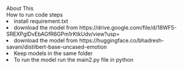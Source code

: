 <section>
  About
  <text>
    This 
  </text>
</section>
<Section>
  How to run code
  <text>
    steps
    <oi>
    <li>install requirement.txt
    <li>download the model from https://drive.google.com/file/d/18WF5-SREXPglDvEbAGfR6GPm1rKtkUdv/view?usp= 
    <li>download the model from https://huggingface.co/bhadresh-savani/distilbert-base-uncased-emotion
    <li>Keep models in the same folder</li> 
    <li>To run the model run the main2.py file in python
    <oli>
  </text>
</Section>
